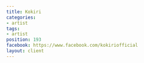 ```yaml
---
title: Kokiri
categories:
- artist
tags:
- artist
position: 193
facebook: https://www.facebook.com/kokiriofficial
layout: client
---
```



